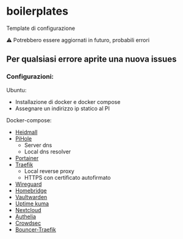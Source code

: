 # boilerplates
Template di configurazione

⚠️ Potrebbero essere aggiornati in futuro, probabili errori

## Per qualsiasi errore aprite una nuova issues

### Configurazioni:

Ubuntu:
- Installazione di docker e docker compose
- Assegnare un indirizzo ip statico al PI

Docker-compose:
- [Heidmall](https://github.com/AndreaPaolo/boilerplates/tree/main/docker-compose/heidmall)
- [PiHole](https://github.com/AndreaPaolo/boilerplates/tree/main/docker-compose/pihole)
    - Server dns
    - Local dns resolver
- [Portainer](https://github.com/AndreaPaolo/boilerplates/tree/main/docker-compose/portainer)
- [Traefik](https://github.com/AndreaPaolo/boilerplates/tree/main/docker-compose/traefik)
    - Local reverse proxy
    - HTTPS con certificato autofirmato
- [Wireguard](https://github.com/AndreaPaolo/boilerplates/tree/main/docker-compose/wireguard)
- [Homebridge]()
- [Vaultwarden]()
- [Uptime kuma]()
- [Nextcloud]()
- [Authelia]()
- [Crowdsec]()
- [Bouncer-Traefik]()